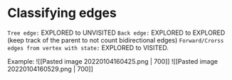 # Classifying edges
`Tree edge:` EXPLORED to UNVISITED
`Back edge:` EXPLORED to EXPLORED (keep track of the parent to not count bidirectional edges)
`Forward/Crorss edges from vertex with state:` EXPLORED to VISITED.

Example:
![[Pasted image 20220104160425.png | 700]]
![[Pasted image 20220104160529.png | 700]]

